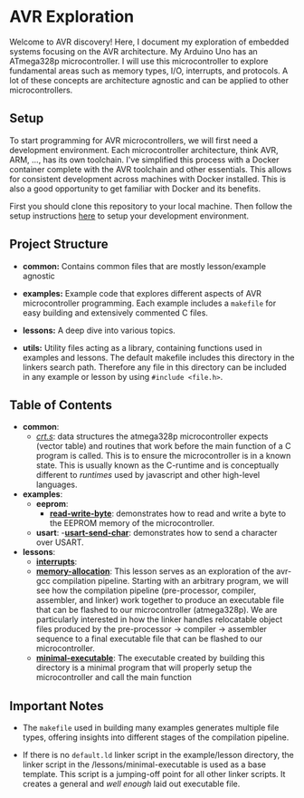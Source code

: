 # AVR Exploration

Welcome to AVR discovery! Here, I document my exploration of embedded systems focusing on the AVR architecture. My Arduino Uno has an ATmega328p microcontroller. I will use this microcontroller to explore fundamental areas such as memory types, I/O, interrupts, and protocols. A lot of these concepts are architecture agnostic and can be applied to other microcontrollers.

## Setup

To start programming for AVR microcontrollers, we will first need a development environment. Each microcontroller architecture, think AVR, ARM, ..., has its own toolchain. I've simplified this process with a Docker container complete with the AVR toolchain and other essentials. This allows for consistent development across machines with Docker installed. This is also a good opportunity to get familiar with Docker and its benefits.

First you should clone this repository to your local machine. Then follow the setup instructions [here](https://github.com/Johnyb0223/avr-dev-env) to setup your development environment.

## Project Structure

- **common:** Contains common files that are mostly lesson/example agnostic

- **examples:** Example code that explores different aspects of AVR microcontroller programming. Each example includes a `makefile` for easy building and extensively commented C files.

- **lessons:** A deep dive into various topics.

- **utils:** Utility files acting as a library, containing functions used in examples and lessons. The default makefile includes this directory in the
linkers search path. Therefore any file in this directory can be included in any example or lesson by using `#include <file.h>`.

## Table of Contents
- **common**:
    - *[crt.s](common/crt.s)*:
    data structures the atmega328p microcontroller expects (vector table) and routines that work before the main function of a C program is called. This is to ensure the microcontroller is in a known state. This is usually known as the C-runtime and is conceptually different to *runtimes* used by javascript and other high-level languages.
- **examples**:
    - **eeprom**:
        - **[read-write-byte](examples/eeprom/read-write-byte/main.c)**:
            demonstrates how to read and write a byte to the EEPROM memory of the microcontroller.
    - **usart**:
        -**[usart-send-char](examples/usart/usart-send-char/main.c)**:
            demonstrates how to send a character over USART.
- **lessons**:
   - **[interrupts](lessons/interrupts/main.c)**:
   - **[memory-allocation](lessons/memory-allocation/main.c)**:
   This lesson serves as an exploration of the avr-gcc compilation
   pipeline. Starting with an arbitrary program, we will see how the compilation
   pipeline (pre-processor, compiler, assembler, and linker) work together to
   produce an executable file that can be flashed to our microcontroller
   (atmega328p). We are particularly interested in how the linker handles
   relocatable object files produced by the pre-processor -> compiler ->
   assembler sequence to a final executable file that can be flashed to our
   microcontroller.
   - **[minimal-executable](lessons/minimal-executable/main.c)**:
   The executable created by building this directory is a minimal program that
   will properly setup the microcontroller and call the main function

## Important Notes

- The `makefile` used in building many examples generates multiple file types, offering insights into different stages of the compilation pipeline.

- If there is no `default.ld` linker script in the example/lesson directory, the linker script in the /lessons/minimal-executable is used as a base template. This script is a jumping-off point for all other linker scripts. It creates a general and *well enough* laid out executable file.
